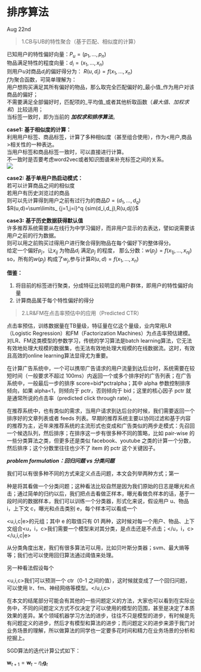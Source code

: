 # 排序算法

Aug 22nd

> 1.CB与UB的特性聚合（基于匹配、相似度的计算）

已知用户的特性偏好向量：$P_u=(p_1,...,p_n)$<br>
物品满足特性的程度向量：$d_i=(x_1,...,x_n)$<br>
则用户$u$对商品$d_i$的偏好得分为： $R(u,d_i)=f(x_1,...,x_n)$<br>
$f$为聚合函数，可简单理解为：<br>
用户想购买满足其所有偏好的物品，那么取完全匹配偏好的_最小值_作为用户对该商品的偏好；<br>
不需要满足全部偏好时，匹配项的_平均值_或者其他析取函数（_最大值_、_加权求和_）比较适用；<br>
当标签一致时，即为当前的 **_加权求和排序算法_**。<br>

**case1:** **基于相似度的计算：**<br>
利用用户标签、商品标签，计算了多种相似度（甚至组合使用），作为<用户,商品>相关性的一种表达。<br>
当用户标签和商品标签一致时，可以直接进行计算。<br>
不一致时是否要考虑word2vec或者知识图谱来补充标签之间的关系。<br>
![](https://ooo.0o0.ooo/2017/08/23/599ce9db75dc0.png)

**case2:** **基于单用户热启动模式：**<br>
若可以计算商品之间的相似度<br>
若用户有历史浏览过的商品<br>
则可以先计算得到用户之前有过行为的商品$D=(d_1,...,d_q)$<br>
$R(u,d)=\sum\limits_ {j=1,j=i}^q {sim(d_i,d_j),R(u,dj)}$<br>

**case3:** **基于历史数据获得默认值**<br>
许多推荐系统需要从在线行为中学习偏好，而非用户显示的去表达，譬如说需要该用户之前的行为数据。<br>
则可以用之前购买过得用户进行聚合得到物品在每个偏好下的整体得分。<br>
给定一个偏好$p_j$，让$x_{ij}$ 为物品$d_i$ 满足$p_j$ 的程度， 那么分数：$w(p_j)=f(x_{1j},...,x_{nj})$<br>
so，所有的$w(p_j)$ 构成了$w_j$,参与计算$R(u,d)=f(x_1,...,x_n)$

**借鉴：**<br>

1. 将目前的标签进行聚类，分成特征比较明显的用户群体，即用户的特性偏好向量
2. 计算商品属于每个特性偏好的得分

> 2.LR&FM在点击率预估中的应用（Predicted CTR）

点击率预估，训练数据量在TB量级，特征量在亿这个量级，业内常用LR（Logistic Regression）和FM（Factorization Machines）为点击率预估建模。对LR、FM这类模型的参数学习，传统的学习算法是batch learning算法，它无法有效地处理大规模的数据集，也无法有效地处理大规模的在线数据流。这时，有效且高效的online learning算法显得尤为重要。

在计算广告系统中，一个可以携带广告请求的用户流量到达后台时，系统需要在较短时间（一般要求不超过 100ms）内返回一个或多个排序好的广告列表；在广告系统中，一般最后一步的排序 score=bid*pctralpha；其中 alpha 参数控制排序倾向，如果 alpha<1，则倾向于 pctr，否则倾向于 bid；这里的核心因子 pctr 就是通常所说的点击率（predicted click through rate）。

在推荐系统中，也有类似的需求，当用户请求到达后台的时候，我们需要返回一个排序好的文章列表或者 feeds 列表。早期的推荐系统主要以协同过滤和基于内容的推荐为主，近年来推荐系统的主流形式也变成和广告类似的两步走模式：先召回一个候选队列，然后排序；在排序这一步有很多种不同的策略，比如 pair-wise 的一些分类算法之类，但更多还是类似 facebook、youtube 之类的计算一个分数，然后排序；这个分数里往往也少不了 item 的 pctr 这个关键因子。

**_problem formulation：回归问题 vs 分类问题_**

我们可以有很多种不同的方式来定义点击问题，本文会列举两种方式；第一

种是将其看做一个分类问题；这种看法比较自然是因为我们原始的日志是曝光和点击；通过简单的归约以后，我们把点击看做正样本，曝光看做负样本的话，基于一段时间的数据样本，我们可以训练一个分类器，形式化来说，假设用户 u、物品 i，上下文 c，曝光和点击类别 e，每个样本可以看成一个

<u,i,c|e>的元组；其中 e 的取值只有 01 两种，这时候对每一个用户、物品、上下文组合<u，i，c>我们需要一个模型来对其分类，是点击还是不点击；</u，i，c></u,i,c|e>

从分类角度出发，我们有很多算法可以用，比如贝叶斯分类器；svm、最大熵等等；我们也可以使用回归算法通过阈值来处理。

另一种看法假设每个

<u,i,c>我们可以预测一个 ctr（0-1 之间的值），这时候就变成了一个回归问题，可以使用 lr、fm、神经网络等模型。</u,i,c>

在本文的结尾部分可能会有其他的一些问题定义的方法，大家也可以看到在实际业务中，不同的问题定义方式不仅决定了可以使用的模型的范围，甚至是决定了本质效果的差异。某个领域机器学习方法的进步，往往不只是模型的进步，有时候是先有问题定义的进步，然后才有模型和算法的进步；而问题定义的进步来源于我门对业务场景的理解，所以做算法的同学也一定要多花时间和精力在业务场景的分析和挖掘上。

SGD算法的迭代计算公式如下：

$\begin{equation}\mathbf{w}_{t+1} = \mathbf{w}_t - \eta_t\mathbf{g}_t\end{equation}$
